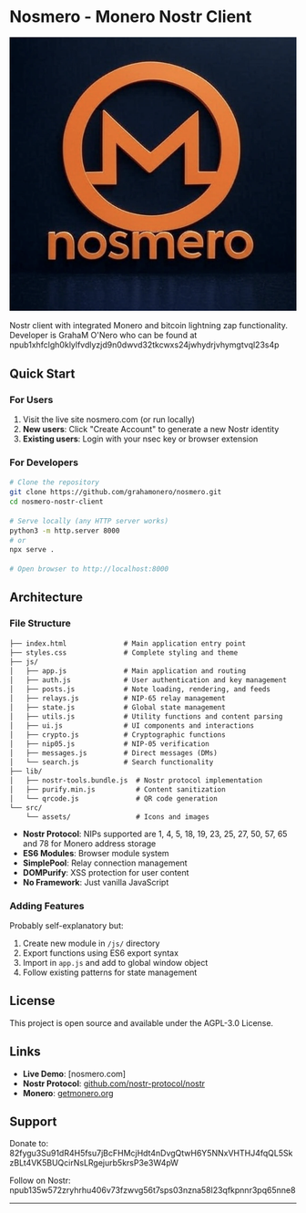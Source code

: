 # Nosmero - Monero Nostr Client

![Nosmero](/assets/nosmero-logo-new.png)

Nostr client with integrated Monero and bitcoin lightning zap functionality. Developer is GrahaM O'Nero who can be found at npub1xhfclgh0klylfvdlyzjd9n0dwvd32tkcwxs24jwhydrjvhymgtvql23s4p

## Quick Start

### For Users
1. Visit the live site nosmero.com (or run locally)
2. **New users**: Click "Create Account" to generate a new Nostr identity
3. **Existing users**: Login with your nsec key or browser extension

### For Developers
```bash
# Clone the repository
git clone https://github.com/grahamonero/nosmero.git
cd nosmero-nostr-client

# Serve locally (any HTTP server works)
python3 -m http.server 8000
# or
npx serve .

# Open browser to http://localhost:8000
```

## Architecture

### File Structure
```
├── index.html              # Main application entry point
├── styles.css              # Complete styling and theme
├── js/
│   ├── app.js              # Main application and routing
│   ├── auth.js             # User authentication and key management
│   ├── posts.js            # Note loading, rendering, and feeds
│   ├── relays.js           # NIP-65 relay management
│   ├── state.js            # Global state management
│   ├── utils.js            # Utility functions and content parsing
│   ├── ui.js               # UI components and interactions
│   ├── crypto.js           # Cryptographic functions
│   ├── nip05.js            # NIP-05 verification
│   ├── messages.js         # Direct messages (DMs)
│   └── search.js           # Search functionality
├── lib/
│   ├── nostr-tools.bundle.js  # Nostr protocol implementation
│   ├── purify.min.js          # Content sanitization
│   └── qrcode.js              # QR code generation
└── src/
    └── assets/                # Icons and images
```

- **Nostr Protocol**: NIPs supported are 1, 4, 5, 18, 19, 23, 25, 27, 50, 57, 65 and 78 for Monero address storage
- **ES6 Modules**: Browser module system
- **SimplePool**: Relay connection management
- **DOMPurify**: XSS protection for user content
- **No Framework**: Just vanilla JavaScript

### Adding Features

Probably self-explanatory but:

1. Create new module in `/js/` directory
2. Export functions using ES6 export syntax
3. Import in `app.js` and add to global window object
4. Follow existing patterns for state management

## License

This project is open source and available under the AGPL-3.0 License.

## Links

- **Live Demo**: [nosmero.com]
- **Nostr Protocol**: [github.com/nostr-protocol/nostr](https://github.com/nostr-protocol/nostr)
- **Monero**: [getmonero.org](https://getmonero.org)

## Support

Donate to: 82fygu3Su91dR4H5fsu7jBcFHMcjHdt4nDvgQtwH6Y5NNxVHTHJ4fqQL5SkzBLt4VK5BUQcirNsLRgejurb5krsP3e3W4pW

Follow on Nostr: npub135w572zryhrhu406v73fzwvg56t7sps03nzna58l23qfkpnnr3pq65nne8

---
